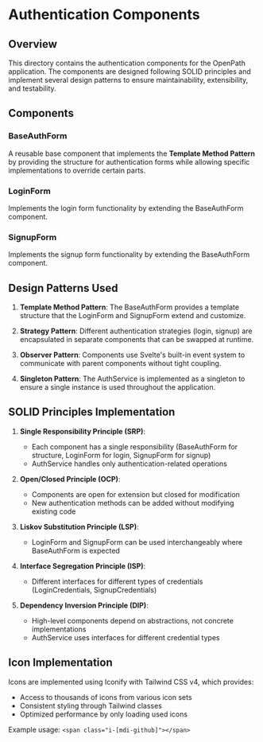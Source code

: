 # Authentication Components

## Overview
This directory contains the authentication components for the OpenPath application. The components are designed following SOLID principles and implement several design patterns to ensure maintainability, extensibility, and testability.

## Components

### BaseAuthForm
A reusable base component that implements the **Template Method Pattern** by providing the structure for authentication forms while allowing specific implementations to override certain parts.

### LoginForm
Implements the login form functionality by extending the BaseAuthForm component.

### SignupForm
Implements the signup form functionality by extending the BaseAuthForm component.

## Design Patterns Used

1. **Template Method Pattern**: The BaseAuthForm provides a template structure that the LoginForm and SignupForm extend and customize.

2. **Strategy Pattern**: Different authentication strategies (login, signup) are encapsulated in separate components that can be swapped at runtime.

3. **Observer Pattern**: Components use Svelte's built-in event system to communicate with parent components without tight coupling.

4. **Singleton Pattern**: The AuthService is implemented as a singleton to ensure a single instance is used throughout the application.

## SOLID Principles Implementation

1. **Single Responsibility Principle (SRP)**:
   - Each component has a single responsibility (BaseAuthForm for structure, LoginForm for login, SignupForm for signup)
   - AuthService handles only authentication-related operations

2. **Open/Closed Principle (OCP)**:
   - Components are open for extension but closed for modification
   - New authentication methods can be added without modifying existing code

3. **Liskov Substitution Principle (LSP)**:
   - LoginForm and SignupForm can be used interchangeably where BaseAuthForm is expected

4. **Interface Segregation Principle (ISP)**:
   - Different interfaces for different types of credentials (LoginCredentials, SignupCredentials)

5. **Dependency Inversion Principle (DIP)**:
   - High-level components depend on abstractions, not concrete implementations
   - AuthService uses interfaces for different credential types

## Icon Implementation

Icons are implemented using Iconify with Tailwind CSS v4, which provides:

- Access to thousands of icons from various icon sets
- Consistent styling through Tailwind classes
- Optimized performance by only loading used icons

Example usage: `<span class="i-[mdi-github]"></span>`